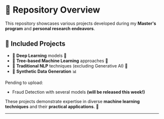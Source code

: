 # 📂 Repository Overview  

This repository showcases various projects developed during my **Master's program** and **personal research endeavors**.

## 📌 Included Projects  
- 🔹 **Deep Learning** models 🧠  
- 🔹 **Tree-based Machine Learning** approaches 🌳  
- 🔹 **Traditional NLP** techniques (excluding Generative AI) 📝  
- 🔹 **Synthetic Data Generation** 📊
  
Pending to upload: 
- Fraud Detection with several models **(will be released this week!)**
  
These projects demonstrate expertise in diverse **machine learning techniques** and their **practical applications**. 🚀  

---

